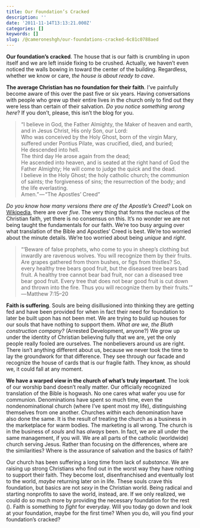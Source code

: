```yaml
---
title: Our Foundation’s Cracked
description: ''
date: '2011-11-14T13:13:21.000Z'
categories: []
keywords: []
slug: /@cameroneshgh/our-foundations-cracked-6c81c0788aed
---
```


**Our foundation’s cracked**. The house that is our faith is crumbling in upon itself and we are left inside fixing to be crushed. Actually, we haven’t even noticed the walls bowing in toward the center of the building. Regardless, whether we know or care, _the house is about ready to cave_.

**The average Christian has no foundation for their faith**. I’ve painfully become aware of this over the past five or six years. Having conversations with people who grew up their entire lives in the church only to find out they were less than certain of their salvation. _Do you notice something wrong here_? If you don’t, please, this isn’t the blog for you.

> “I believe in God, the Father Almighty, the Maker of heaven and earth, and in Jesus Christ, His only Son, our Lord:  
> Who was conceived by the Holy Ghost, born of the virgin Mary, suffered under Pontius Pilate, was crucified, died, and buried;  
> He descended into hell.  
> The third day He arose again from the dead;  
> He ascended into heaven, and is seated at the right hand of God the Father Almighty; He will come to judge the quick and the dead.  
> I believe in the Holy Ghost; the holy catholic church; the communion of saints; the forgiveness of sins; the resurrection of the body; and the life everlasting.  
> Amen.” — “The Apostles’ Creed”

_Do you know how many versions there are of the Apostle’s Creed?_ Look on [Wikipedia](http://en.wikipedia.org/wiki/Apostles%27_Creed), there are over _five_. The very thing that forms the nucleus of the Christian faith, yet there is no consensus on this. It’s no wonder we are not being taught the fundamentals for our faith. We’re too busy arguing over what translation of the Bible and Apostles’ Creed is best. We’re too worried about the minute details. We’re too worried about being _unique_ and _right_.

> “‘Beware of false prophets, who come to you in sheep’s clothing but inwardly are ravenous wolves. You will recognize them by their fruits. Are grapes gathered from thorn bushes, or figs from thistles? So, every healthy tree bears good fruit, but the diseased tree bears bad fruit. A healthy tree cannot bear bad fruit, nor can a diseased tree bear good fruit. Every tree that does not bear good fruit is cut down and thrown into the fire. Thus you will recognize them by their fruits.’” — Matthew 7:15–20

**Faith is suffering**. Souls are being disillusioned into thinking they are getting fed and have been provided for when in fact their need for foundation to later be built upon has not been met. We are trying to build up houses for our souls that have nothing to support them. _What are we, the Bluth construction company?_ (Arrested Development, anyone?) We grow up under the identity of Christian believing fully that we are, yet the only people really fooled are ourselves. The nonbelievers around us are right. There isn’t anything different about us, because we never took the time to lay the groundwork for that difference. They see through our facade and recognize the house of cards that is our fragile faith. They know, as should we, it could fall at any moment.

**We have a warped view in the church of what’s truly important**. The look of our worship band doesn’t really matter. Our officially recognized translation of the Bible is hogwash. No one cares what wafer you use for communion. Denominations have spent so much time, even the nondenominational church (where I’ve spent most my life), distinguishing themselves from one another. Churches _within_ each denomination have also done the same. It is the result of treating the church as a business in the marketplace for warm bodies. The marketing is all wrong. The church is in the business of _souls_ and has _always_ been. In fact, we are all under the same management, if you will. We are all parts of the catholic (worldwide) church serving Jesus. Rather than focusing on the differences, where are the similarities? Where is the assurance of salvation and the basics of faith?

Our church has been suffering a long time from lack of _substance_. We are raising up strong Christians who find out in the worst way they have nothing to support their faith. They become lost, disenfranchised and eventually lost to the world, _maybe_ returning later on in life. These souls crave this foundation, but basics are not _sexy_ in the Christian world. Being radical and starting nonprofits to save the world, instead, are. If we only realized, we could do so much more by providing the necessary foundation for the rest (). Faith is something to _fight_ for everyday. Will you today go down and look at your foundation, maybe for the first time? When you do, will you find your foundation’s cracked?
